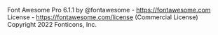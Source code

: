 Font Awesome Pro 6.1.1 by @fontawesome - https://fontawesome.com
License - https://fontawesome.com/license (Commercial License)
Copyright 2022 Fonticons, Inc.